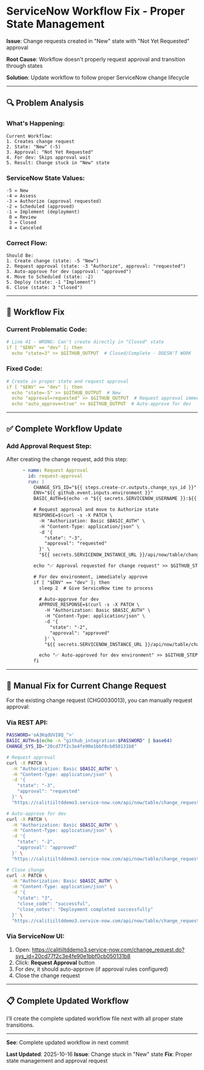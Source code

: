 # ServiceNow Workflow Fix - Proper State Management

**Issue**: Change requests created in "New" state with "Not Yet Requested" approval

**Root Cause**: Workflow doesn't properly request approval and transition through states

**Solution**: Update workflow to follow proper ServiceNow change lifecycle

---

## 🔍 Problem Analysis

### What's Happening:
```
Current Workflow:
1. Creates change request
2. State: "New" (-5)
3. Approval: "Not Yet Requested"
4. For dev: Skips approval wait
5. Result: Change stuck in "New" state
```

### ServiceNow State Values:
```
-5 = New
-4 = Assess
-3 = Authorize (approval requested)
-2 = Scheduled (approved)
-1 = Implement (deployment)
 0 = Review
 3 = Closed
 4 = Canceled
```

### Correct Flow:
```
Should Be:
1. Create change (state: -5 "New")
2. Request approval (state: -3 "Authorize", approval: "requested")
3. Auto-approve for dev (approval: "approved")
4. Move to Scheduled (state: -2)
5. Deploy (state: -1 "Implement")
6. Close (state: 3 "Closed")
```

---

## 🔧 Workflow Fix

### Current Problematic Code:
```yaml
# Line 41 - WRONG: Can't create directly in "Closed" state
if [ "$ENV" == "dev" ]; then
  echo "state=3" >> $GITHUB_OUTPUT  # Closed/Complete - DOESN'T WORK
```

### Fixed Code:
```yaml
# Create in proper state and request approval
if [ "$ENV" == "dev" ]; then
  echo "state=-5" >> $GITHUB_OUTPUT  # New
  echo "approval=requested" >> $GITHUB_OUTPUT  # Request approval immediately
  echo "auto_approve=true" >> $GITHUB_OUTPUT  # Auto-approve for dev
```

---

## ✅ Complete Workflow Update

### Add Approval Request Step:

After creating the change request, add this step:

```yaml
      - name: Request Approval
        id: request-approval
        run: |
          CHANGE_SYS_ID="${{ steps.create-cr.outputs.change_sys_id }}"
          ENV="${{ github.event.inputs.environment }}"
          BASIC_AUTH=$(echo -n "${{ secrets.SERVICENOW_USERNAME }}:${{ secrets.SERVICENOW_PASSWORD }}" | base64)

          # Request approval and move to Authorize state
          RESPONSE=$(curl -s -X PATCH \
            -H "Authorization: Basic $BASIC_AUTH" \
            -H "Content-Type: application/json" \
            -d '{
              "state": "-3",
              "approval": "requested"
            }' \
            "${{ secrets.SERVICENOW_INSTANCE_URL }}/api/now/table/change_request/$CHANGE_SYS_ID")

          echo "✅ Approval requested for change request" >> $GITHUB_STEP_SUMMARY

          # For dev environment, immediately approve
          if [ "$ENV" == "dev" ]; then
            sleep 2  # Give ServiceNow time to process

            # Auto-approve for dev
            APPROVE_RESPONSE=$(curl -s -X PATCH \
              -H "Authorization: Basic $BASIC_AUTH" \
              -H "Content-Type: application/json" \
              -d '{
                "state": "-2",
                "approval": "approved"
              }' \
              "${{ secrets.SERVICENOW_INSTANCE_URL }}/api/now/table/change_request/$CHANGE_SYS_ID")

            echo "✅ Auto-approved for dev environment" >> $GITHUB_STEP_SUMMARY
          fi
```

---

## 🎯 Manual Fix for Current Change Request

For the existing change request (CHG0030013), you can manually request approval:

### Via REST API:
```bash
PASSWORD='oA3KqdUVI8Q_^>'
BASIC_AUTH=$(echo -n "github_integration:$PASSWORD" | base64)
CHANGE_SYS_ID="20cd77f2c3e4fe90e1bbf0cb050131b8"

# Request approval
curl -X PATCH \
  -H "Authorization: Basic $BASIC_AUTH" \
  -H "Content-Type: application/json" \
  -d '{
    "state": "-3",
    "approval": "requested"
  }' \
  "https://calitiiltddemo3.service-now.com/api/now/table/change_request/${CHANGE_SYS_ID}"

# Auto-approve for dev
curl -X PATCH \
  -H "Authorization: Basic $BASIC_AUTH" \
  -H "Content-Type: application/json" \
  -d '{
    "state": "-2",
    "approval": "approved"
  }' \
  "https://calitiiltddemo3.service-now.com/api/now/table/change_request/${CHANGE_SYS_ID}"

# Close change
curl -X PATCH \
  -H "Authorization: Basic $BASIC_AUTH" \
  -H "Content-Type: application/json" \
  -d '{
    "state": "3",
    "close_code": "successful",
    "close_notes": "Deployment completed successfully"
  }' \
  "https://calitiiltddemo3.service-now.com/api/now/table/change_request/${CHANGE_SYS_ID}"
```

### Via ServiceNow UI:
1. Open: https://calitiiltddemo3.service-now.com/change_request.do?sys_id=20cd77f2c3e4fe90e1bbf0cb050131b8
2. Click: **Request Approval** button
3. For dev, it should auto-approve (if approval rules configured)
4. Close the change request

---

## 📋 Complete Updated Workflow

I'll create the complete updated workflow file next with all proper state transitions.

---

**See**: Complete updated workflow in next commit

**Last Updated**: 2025-10-16
**Issue**: Change stuck in "New" state
**Fix**: Proper state management and approval request
